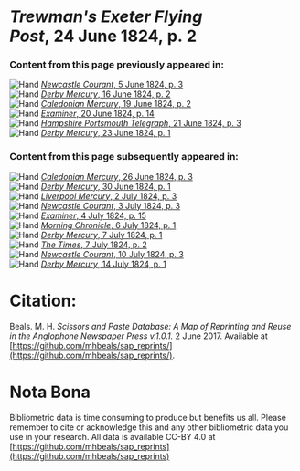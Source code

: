 # *Trewman's Exeter Flying Post*, 24 June 1824, p. 2  
  
### Content from this page previously appeared in:  
![Hand](http://scissorsandpaste.net/wp-content/uploads/2017/06/smallhandpointer.png) [*Newcastle Courant*, 5 June 1824, p. 3](https://mhbeals.github.io/sap_html/Newcastle-Courant/Newcastle-Courant-5-June-1824-p-3)  
![Hand](http://scissorsandpaste.net/wp-content/uploads/2017/06/smallhandpointer.png) [*Derby Mercury*, 16 June 1824, p. 2](https://mhbeals.github.io/sap_html/Derby-Mercury/Derby-Mercury-16-June-1824-p-2)  
![Hand](http://scissorsandpaste.net/wp-content/uploads/2017/06/smallhandpointer.png) [*Caledonian Mercury*, 19 June 1824, p. 2](https://mhbeals.github.io/sap_html/Caledonian-Mercury/Caledonian-Mercury-19-June-1824-p-2)  
![Hand](http://scissorsandpaste.net/wp-content/uploads/2017/06/smallhandpointer.png) [*Examiner*, 20 June 1824, p. 14](https://mhbeals.github.io/sap_html/Examiner/Examiner-20-June-1824-p-14)  
![Hand](http://scissorsandpaste.net/wp-content/uploads/2017/06/smallhandpointer.png) [*Hampshire Portsmouth Telegraph*, 21 June 1824, p. 3](https://mhbeals.github.io/sap_html/Hampshire-Portsmouth-Telegraph/Hampshire-Portsmouth-Telegraph-21-June-1824-p-3)  
![Hand](http://scissorsandpaste.net/wp-content/uploads/2017/06/smallhandpointer.png) [*Derby Mercury*, 23 June 1824, p. 1](https://mhbeals.github.io/sap_html/Derby-Mercury/Derby-Mercury-23-June-1824-p-1)  
  
### Content from this page subsequently appeared in:  
![Hand](http://scissorsandpaste.net/wp-content/uploads/2017/06/smallhandpointer.png) [*Caledonian Mercury*, 26 June 1824, p. 3](https://mhbeals.github.io/sap_html/Caledonian-Mercury/Caledonian-Mercury-26-June-1824-p-3)  
![Hand](http://scissorsandpaste.net/wp-content/uploads/2017/06/smallhandpointer.png) [*Derby Mercury*, 30 June 1824, p. 1](https://mhbeals.github.io/sap_html/Derby-Mercury/Derby-Mercury-30-June-1824-p-1)  
![Hand](http://scissorsandpaste.net/wp-content/uploads/2017/06/smallhandpointer.png) [*Liverpool Mercury*, 2 July 1824, p. 3](https://mhbeals.github.io/sap_html/Liverpool-Mercury/Liverpool-Mercury-2-July-1824-p-3)  
![Hand](http://scissorsandpaste.net/wp-content/uploads/2017/06/smallhandpointer.png) [*Newcastle Courant*, 3 July 1824, p. 3](https://mhbeals.github.io/sap_html/Newcastle-Courant/Newcastle-Courant-3-July-1824-p-3)  
![Hand](http://scissorsandpaste.net/wp-content/uploads/2017/06/smallhandpointer.png) [*Examiner*, 4 July 1824, p. 15](https://mhbeals.github.io/sap_html/Examiner/Examiner-4-July-1824-p-15)  
![Hand](http://scissorsandpaste.net/wp-content/uploads/2017/06/smallhandpointer.png) [*Morning Chronicle*, 6 July 1824, p. 1](https://mhbeals.github.io/sap_html/Morning-Chronicle/Morning-Chronicle-6-July-1824-p-1)  
![Hand](http://scissorsandpaste.net/wp-content/uploads/2017/06/smallhandpointer.png) [*Derby Mercury*, 7 July 1824, p. 1](https://mhbeals.github.io/sap_html/Derby-Mercury/Derby-Mercury-7-July-1824-p-1)  
![Hand](http://scissorsandpaste.net/wp-content/uploads/2017/06/smallhandpointer.png) [*The Times*, 7 July 1824, p. 2](https://mhbeals.github.io/sap_html/The-Times/The-Times-7-July-1824-p-2)  
![Hand](http://scissorsandpaste.net/wp-content/uploads/2017/06/smallhandpointer.png) [*Newcastle Courant*, 10 July 1824, p. 3](https://mhbeals.github.io/sap_html/Newcastle-Courant/Newcastle-Courant-10-July-1824-p-3)  
![Hand](http://scissorsandpaste.net/wp-content/uploads/2017/06/smallhandpointer.png) [*Derby Mercury*, 14 July 1824, p. 1](https://mhbeals.github.io/sap_html/Derby-Mercury/Derby-Mercury-14-July-1824-p-1)  


# Citation: 

Beals. M. H. *Scissors and Paste Database: A Map of Reprinting and Reuse in the Anglophone Newspaper Press v.1.0.1.* 2 June 2017. Available at [https://github.com/mhbeals/sap_reprints/](https://github.com/mhbeals/sap_reprints/). 

# Nota Bona

Bibliometric data is time consuming to produce but benefits us all. Please remember to cite or acknowledge this and any other bibliometric data you use in your research. All data is available CC-BY 4.0 at [https://github.com/mhbeals/sap_reprints](https://github.com/mhbeals/sap_reprints)